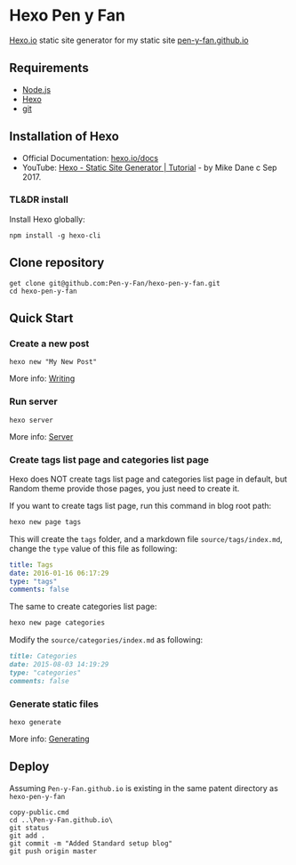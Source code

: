 # Hexo Pen y Fan

[Hexo.io](https://hexo.io/) static site generator for my static site
 [pen-y-fan.github.io](https://pen-y-fan.github.io/)

## Requirements

- [Node.js](https://nodejs.org/en/download/)
- [Hexo](https://hexo.io/)
- [git](https://git-scm.com/downloads)

## Installation of Hexo

- Official Documentation: [hexo.io/docs](https://hexo.io/docs/)
- YouTube: [Hexo - Static Site Generator | Tutorial](https://www.youtube.com/playlist?list=PLLAZ4kZ9dFpOMJR6D25ishrSedvsguVSm) -
 by Mike Dane c Sep 2017.

### TL&DR install

Install Hexo globally:

```shell script
npm install -g hexo-cli
``` 

## Clone repository

```shell script
get clone git@github.com:Pen-y-Fan/hexo-pen-y-fan.git
cd hexo-pen-y-fan
``` 

## Quick Start

### Create a new post

```shell script
hexo new "My New Post"
```

More info: [Writing](https://hexo.io/docs/writing.html)

### Run server

```shell script
hexo server
```

More info: [Server](https://hexo.io/docs/server.html)

### Create tags list page and categories list page

Hexo does NOT create tags list page and categories list page in default, but Random theme provide those pages, you just
 need to create it.

If you want to create tags list page, run this command in blog root path:

```sh
hexo new page tags
```

This will create the `tags` folder, and a markdown file `source/tags/index.md`, change the `type` value of this file as
 following:

```yml
title: Tags
date: 2016-01-16 06:17:29
type: "tags"
comments: false
```

The same to create categories list page:

```sh
hexo new page categories
```

Modify the `source/categories/index.md` as following:

```md
title: Categories
date: 2015-08-03 14:19:29
type: "categories"
comments: false
```

### Generate static files

```shell script
hexo generate
```

More info: [Generating](https://hexo.io/docs/generating.html)

## Deploy

Assuming `Pen-y-Fan.github.io` is existing in the same patent directory as `hexo-pen-y-fan`

```shell script
copy-public.cmd
cd ..\Pen-y-Fan.github.io\
git status
git add .
git commit -m "Added Standard setup blog"
git push origin master
```
